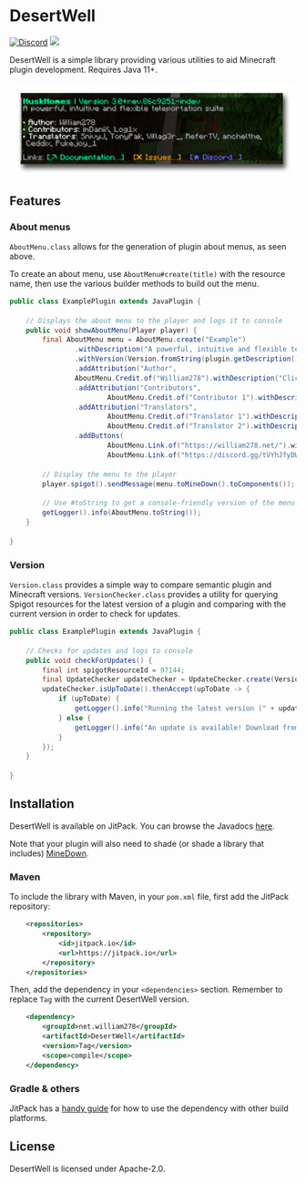 # DesertWell
[![Discord](https://img.shields.io/discord/818135932103557162?color=7289da&logo=discord)](https://discord.gg/tVYhJfyDWG)
[![](https://jitpack.io/v/net.william278/DesertWell.svg)](https://jitpack.io/#net.william278/DesertWell)

DesertWell is a simple library providing various utilities to aid Minecraft plugin development. Requires Java 11+.

![Example of an about menu](images/about-menu-screenshot.png)

## Features
### About menus
`AboutMenu.class` allows for the generation of plugin about menus, as seen above.

To create an about menu, use `AboutMenu#create(title)` with the resource name, then use the various builder methods to 
build out the menu.

```java
public class ExamplePlugin extends JavaPlugin {

    // Displays the about menu to the player and logs it to console
    public void showAboutMenu(Player player) {
        final AboutMenu menu = AboutMenu.create("Example")
                .withDescription("A powerful, intuitive and flexible teleportation suite")
                .withVersion(Version.fromString(plugin.getDescription().getVersion()))
                .addAttribution("Author",
                AboutMenu.Credit.of("William278").withDescription("Click to visit website").withUrl("https://william278.net"))
                .addAttribution("Contributors",
                        AboutMenu.Credit.of("Contributor 1").withDescription("Code, refactoring")
                .addAttribution("Translators",
                        AboutMenu.Credit.of("Translator 1").withDescription("Spanish (es-es)"),
                        AboutMenu.Credit.of("Translator 2").withDescription("Italian (it-it)")
                .addButtons(
                        AboutMenu.Link.of("https://william278.net/").withText("Wesbite").withIcon("⛏"),
                        AboutMenu.Link.of("https://discord.gg/tVYhJfyDWG").withText("Discord").withIcon("⭐").withColor("#6773f5"))));

        // Display the menu to the player
        player.spigot().sendMessage(menu.toMineDown().toComponents());
        
        // Use #toString to get a console-friendly version of the menu
        getLogger().info(AboutMenu.toString());
    }

}
```

### Version
`Version.class` provides a simple way to compare semantic plugin and Minecraft versions. `VersionChecker.class` provides 
a utility for querying Spigot resources for the latest version of a plugin and comparing with the current version in
order to check for updates.

```java
public class ExamplePlugin extends JavaPlugin {

    // Checks for updates and logs to console
    public void checkForUpdates() {
        final int spigotResourceId = 97144;
        final UpdateChecker updateChecker = UpdateChecker.create(Version.fromString("1.0.0"), spigotResourceId);
        updateChecker.isUpToDate().thenAccept(upToDate -> {
            if (upToDate) {
                getLogger().info("Running the latest version (" + updateChecker.getCurrentVersion() + ").");
            } else {
                getLogger().info("An update is available! Download from: https://www.spigotmc.org/resources/" + spigotResourceId);
            }
        });
    }

}
```

## Installation
DesertWell is available on JitPack. You can browse the Javadocs [here](https://javadoc.jitpack.io/net/william278/DesertWell/latest/javadoc/).

Note that your plugin will also need to shade (or shade a library that includes) [MineDown](https://github.com/Phoenix616/MineDown).

### Maven
To include the library with Maven, in your `pom.xml` file, first add the JitPack repository:
```xml
    <repositories>
        <repository>
            <id>jitpack.io</id>
            <url>https://jitpack.io</url>
        </repository>
    </repositories>
```

Then, add the dependency in your `<dependencies>` section. Remember to replace `Tag` with the current DesertWell version.
```xml
    <dependency>
        <groupId>net.william278</groupId>
        <artifactId>DesertWell</artifactId>
        <version>Tag</version>
        <scope>compile</scope>
    </dependency>
```

### Gradle & others
JitPack has a [handy guide](https://jitpack.io/#net.william278/DesertWell/#How_to) for how to use the dependency with other build platforms.

## License
DesertWell is licensed under Apache-2.0.